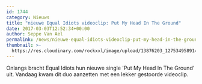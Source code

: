 ```yaml
---
id: 1744
category: Nieuws
title: "nieuwe Equal Idiots videoclip: Put My Head In The Ground"
date: 2017-03-03T12:52:34+00:00
author: Seppe Van Ael
permalink: /news/nieuwe-equal-idiots-videoclip-put-my-head-in-the-ground/
thumbnail: >-
  https://res.cloudinary.com/rockxxl/image/upload/13876203_1275349589142919_7212628093697614428_n.jpg
---
```

Onlangs bracht Equal Idiots hun nieuwe single 'Put My Head In The Ground' uit. Vandaag kwam dit duo aanzetten met een lekker gestoorde videoclip.
